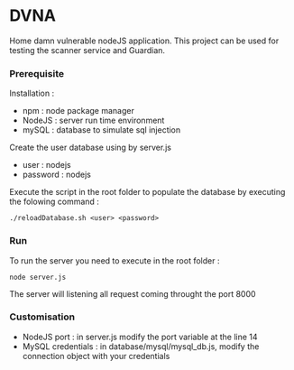 # DVNA
Home damn vulnerable nodeJS application. 
This project can be used for testing the scanner service and Guardian.

### Prerequisite 

Installation : 

* npm : node package manager
* NodeJS : server run time environment
* mySQL : database to simulate sql injection

Create the user database using by server.js

* user : nodejs
* password : nodejs

Execute the script in the root folder to populate the database by executing the folowing command :

```
./reloadDatabase.sh <user> <password>
```

### Run

To run the server you need to execute in the root folder : 

```
node server.js
```

The server will listening all request coming throught the port 8000

### Customisation

* NodeJS port : in server.js modify the port variable at the line 14
* MySQL credentials : in database/mysql/mysql_db.js, modify the connection object with your credentials



